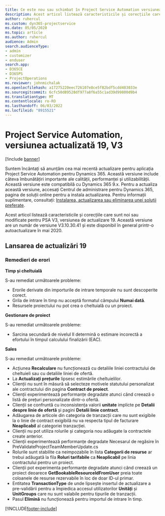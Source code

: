```yaml
---
title: Ce este nou sau schimbat în Project Service Automation versiunea actualizată 19, V3
description: Acest articol listează caracteristicile și corecțiile care sunt disponibile în Project Service Automation V3, versiunea de actualizare 19, V3.
author: ruhercul
ms.custom: dyn365-projectservice
ms.date: 05/05/2020
ms.topic: article
ms.author: ruhercul
audience: Admin
search.audienceType:
- admin
- customizer
- enduser
search.app:
- D365CE
- D365PS
- ProjectOperations
ms.reviewer: johnmichalak
ms.openlocfilehash: a17275220eec726107e8ce5f82bdf5cdd403033e
ms.sourcegitcommit: 6cfc50d89528df977a8f6a55c1ad39d99800d9b4
ms.translationtype: MT
ms.contentlocale: ro-RO
ms.lasthandoff: 06/03/2022
ms.locfileid: "8915521"
---
```

# <a name="project-service-automation-update-release-19-v3"></a>Project Service Automation, versiunea actualizată 19, V3

[!include [banner](../includes/psa-now-project-operations.md)]

Suntem încântați să anunțăm cea mai recentă actualizare pentru aplicația Project Service Automation pentru Dynamics 365. Această versiune include câteva îmbunătățiri importante ale calității, performanței și utilizabilității. Această versiune este compatibilă cu Dynamics 365 9.x. Pentru a actualiza această versiune, accesați Centrul de administrare pentru Dynamics 365, pagina de soluții online pentru a instala actualizarea. Pentru informații suplimentare, consultați: [Instalarea, actualizarea sau eliminarea unei soluții preferate](/power-platform/admin/install-remove-preferred-solution).

Acest articol listează caracteristicile și corecțiile care sunt noi sau modificate pentru PSA V3, versiunea de actualizare 19. Această versiune are un număr de versiune V3.10.30.41 și este disponibil în general printr-o autoactualizare în mai 2020.

## <a name="update-release-19"></a>Lansarea de actualizări 19

### <a name="bug-fixes"></a>Remedieri de erori

**Timp și cheltuială**

S-au remediat următoarele probleme: 

- Erorile derivate din importurile de intrare temporale nu sunt descoperite corect.
- Grila de intrare în timp nu acceptă formatul câmpului **Numai dată**.
- Resursele proiectului nu pot crea o cheltuială cu un proiect.

**Gestionare de proiect**

S-au remediat următoarele probleme: 

-  Sarcina secundară de nivelul II determină o estimare incorectă a efortului în timpul calculului finalizării (EAC).

**Sales**

S-au remediat următoarele probleme: 

- Acțiunea **Recalculare** nu funcționează cu detaliile liniei contractului de cheltuieli sau cu detaliile liniei de ofertă.
- La **Actualizați prețurile** lipsesc estimările cheltuielilor.
-  Clienții nu sunt în măsură să selecteze motivele statutului personalizat ale contractului din pagina **Contract de proiect**.
- Clienții experimentează performanțe degradate atunci când creează o listă de prețuri personalizate dintr-o ofertă.
- Clienții se confruntă cu inconsistența valorii **unitate** implicte pe **Detalii despre linie de ofertă** și pagini **Detalii linie contract**.
- Adăugarea de articole din categoria de tranzacții care nu sunt exigibile la o linie de contract exigibilă nu va respecta tipul de facturare **Neaplicabil** al categoriei tranzacției.
- Clienții nu pot utiliza rolurile și categoria nou adăugate la contractele create anterior.
- Clienții experimentează performanțe degradate Necesarul de regăsire în PreValidateProjectTeamMemberUpdate.cs
- Rolurile sunt stabilite ca neimpozabile în lista **Categorii de resurse** ar trebui adăugată la fila **Roluri tarifabile** ca **Neaplicabil** pe linia contractului pentru un proiect.
- Clienții pot experimenta performanțe degradate atunci când creează un proiect deoarece **GetBookableResourceIdFromUser** preia toate coloanele de resurse rezervabile în loc de doar ID-ul primar.
- Entitatea **TransactionType** de unde lipsește insertul de actualizare a pre-validării pentru a împiedica accesul utilizatorilor **Unități** și **UnitGroups** care nu sunt valabile pentru tipurile de tranzacții.
- Pasul **Elimină** nu funcționează pentru importul de intrare în timp.


[!INCLUDE[footer-include](../includes/footer-banner.md)]
